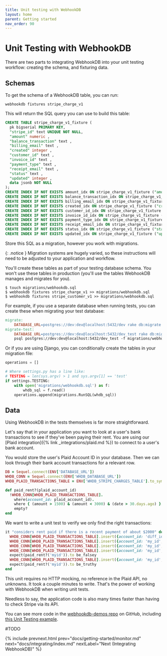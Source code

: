 ```yaml
---
title: Unit testing with WebhookDB 
layout: home
parent: Getting started
nav_order: 90
---
```


# Unit Testing with WebhookDB

There are two parts to integrating WebhookDB into your unit testing workflow:
creating the schema, and fixturing data.

## Schemas

To get the schema of a WebhookDB table, you can run:

```
webhookdb fixtures stripe_charge_v1
```

This will return the SQL query you can use to build this table:

```sql
CREATE TABLE stripe_charge_v1_fixture (
  pk bigserial PRIMARY KEY,
  "stripe_id" text UNIQUE NOT NULL,
  "amount" numeric ,
  "balance_transaction" text ,
  "billing_email" text ,
  "created" integer ,
  "customer_id" text ,
  "invoice_id" text ,
  "payment_type" text ,
  "receipt_email" text ,
  "status" text ,
  "updated" integer ,
  data jsonb NOT NULL
);
CREATE INDEX IF NOT EXISTS amount_idx ON stripe_charge_v1_fixture ("amount");
CREATE INDEX IF NOT EXISTS balance_transaction_idx ON stripe_charge_v1_fixture ("balance_transaction");
CREATE INDEX IF NOT EXISTS billing_email_idx ON stripe_charge_v1_fixture ("billing_email");
CREATE INDEX IF NOT EXISTS created_idx ON stripe_charge_v1_fixture ("created");
CREATE INDEX IF NOT EXISTS customer_id_idx ON stripe_charge_v1_fixture ("customer_id");
CREATE INDEX IF NOT EXISTS invoice_id_idx ON stripe_charge_v1_fixture ("invoice_id");
CREATE INDEX IF NOT EXISTS payment_type_idx ON stripe_charge_v1_fixture ("payment_type");
CREATE INDEX IF NOT EXISTS receipt_email_idx ON stripe_charge_v1_fixture ("receipt_email");
CREATE INDEX IF NOT EXISTS status_idx ON stripe_charge_v1_fixture ("status");
CREATE INDEX IF NOT EXISTS updated_idx ON stripe_charge_v1_fixture ("updated");
```

Store this SQL as a migration, however you work with migrations.

{: .notice }
Migration systems are hugely varied, so these instructions will need to be adjusted to your application and workflow.

You'll create these tables as part of your testing database schema. 
You won't use these tables in production (you'll use the tables WebhookDB manages and migrates for you).

```
$ touch migrations/webhookdb.sql
$ webhookdb fixtures stripe_charge_v1 >> migrations/webhookdb.sql
$ webhookdb fixtures stripe_customer_v1 >> migrations/webhookdb.sql
```

For example, if you use a separate database when running tests,
you can create these when migrating your test database:

```makefile
migrate:
	DATABASE_URL=postgres://dev:dev@localhost:5432/dev rake db:migrate
migrate-test:
	DATABASE_URL=postgres://dev:dev@localhost:5432/dev_test rake db:migrate
	psql postgres://dev:dev@localhost:5432/dev_test -f migrations/webhookdb.sql  
```

Or if you are using Django, you can conditionally create the tables in your migration file:

```python
operations = []

# Where settings.py has a line like:
# TESTING = len(sys.argv) > 1 and sys.argv[1] == 'test'
if settings.TESTING:
    with open('migrations/webhookdb.sql') as f:
        whdb_sql = f.read()
    operations.append(migrations.RunSQL(whdb_sql))
```

## Data

Using WebhookDB in the tests themselves is far more straightforward.

Let's say that in your application you want to look at a user's bank transactions
to see if they've been paying their rent. You are using our [Plaid integration]({% link _integrations/plaid.md %})
to connect to a user's bank account.

You would store the user's Plaid Account ID in your database.
Then we can look through their bank account transactions for a relevant row.

```ruby
DB = Sequel.connect(ENV['DATABASE_URL'])
WHDB_CONN = Sequel.connect(ENV['WHDB_DATABASE_URL'])
WHDB_PLAID_TRANSACTIONS_TABLE = ENV['WHDB_STRIPE_CHARGES_TABLE'].to_sym

def paid_rent?(plaid_account_id)
  !WHDB_CONN[WHDB_PLAID_TRANSACTIONS_TABLE].
    where(account_id: plaid_account_id).
    where { (amount > 1500) & (amount < 3000) & (date > 30.days.ago) }.
    empty?
end
```

We want to write a unit test to verify we only find the right transactions:

```ruby
it "considers rent paid if there is a recent payment of about $2000" do
  WHDB_CONN[WHDB_PLAID_TRANSACTIONS_TABLE].insert({account_id: 'diff_id', amount: 2000, date: Date.today})
  WHDB_CONN[WHDB_PLAID_TRANSACTIONS_TABLE].insert({account_id: 'my_id', amount: 1000, date: Date.today})
  WHDB_CONN[WHDB_PLAID_TRANSACTIONS_TABLE].insert({account_id: 'my_id', amount: 3001, date: Date.today})
  WHDB_CONN[WHDB_PLAID_TRANSACTIONS_TABLE].insert({account_id: 'my_id', amount: 2000, date: 35.days.ago})
  expect(paid_rent?('myid')).to be_falsey
  WHDB_CONN[WHDB_PLAID_TRANSACTIONS_TABLE].insert({account_id: 'my_id', amount: 2000, date: 20.days.ago})
  expect(paid_rent?('myid')).to be_truthy
end
```

This unit requires no HTTP mocking, no reference in the Plaid API, no unknowns.
It took a couple minutes to write. That's the power of working with WebhookDB when writing unit tests.

Needless to say, the application code is also many times faster than
having to check Stripe via its API.

You can see more code in the [webhookdb-demos repo](https://github.com/webhookdb/webhookdb-demos) on GitHub,
including [this Unit Testing example](https://github.com/lithictech/webhookdb-demos/tree/main/unittest-rb).

#TODO

{% include prevnext.html prev="docs/getting-started/monitor.md" next="docs/integrating/index.md" nextLabel="Next (Integrating WebhookDB)" %}